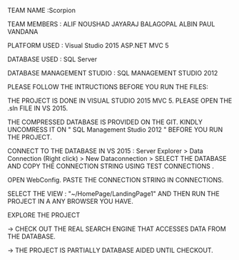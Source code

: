 TEAM NAME :Scorpion

TEAM MEMBERS : ALIF NOUSHAD JAYARAJ BALAGOPAL ALBIN PAUL VANDANA

PLATFORM USED : Visual Studio 2015 ASP.NET MVC 5

DATABASE USED : SQL Server

DATABASE MANAGEMENT STUDIO : SQL MANAGEMENT STUDIO 2012

PLEASE FOLLOW THE INTRUCTIONS BEFORE YOU RUN THE FILES:

THE PROJECT IS DONE IN VISUAL STUDIO 2015 MVC 5. PLEASE OPEN THE .sln FILE IN VS 2015.

THE COMPRESSED DATABASE IS PROVIDED ON THE GIT. KINDLY UNCOMRESS IT ON " SQL Management Studio 2012 " BEFORE YOU RUN THE PROJECT.

CONNECT TO THE DATABASE IN VS 2015 : Server Explorer > Data Connection (Right click) > New Dataconnection > SELECT THE DATABASE
AND COPY THE CONNECTION STRING USING TEST CONNECTIONS .

OPEN WebConfig. PASTE THE CONNECTION STRING IN CONNECTIONS.

SELECT THE VIEW : "~/HomePage/LandingPage1" AND THEN RUN THE PROJECT IN A ANY BROWSER YOU HAVE.

EXPLORE THE PROJECT

-> CHECK OUT THE REAL SEARCH ENGINE THAT ACCESSES DATA FROM THE DATABASE.

-> THE PROJECT IS PARTIALLY DATABASE AIDED UNTIL CHECKOUT.
